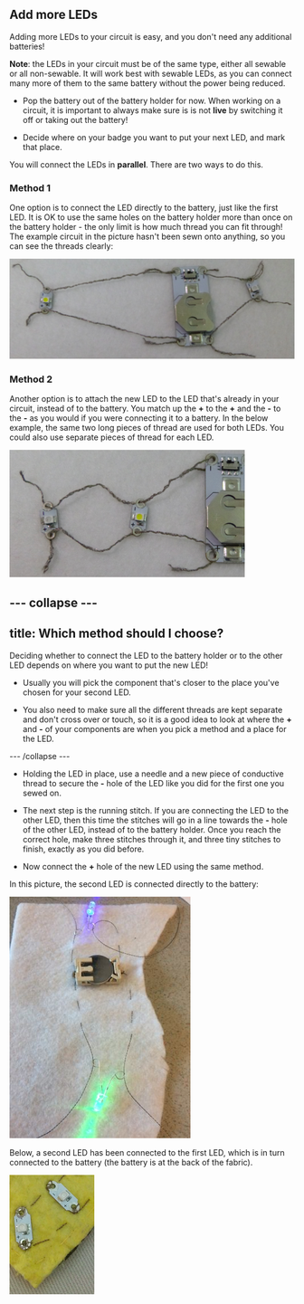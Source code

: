 ## Add more LEDs

Adding more LEDs to your circuit is easy, and you don't need any additional batteries!
 
**Note**: the LEDs in your circuit must be of the same type, either all sewable or all non-sewable. It will work best with sewable LEDs, as you can connect many more of them to the same battery without the power being reduced.
 
+ Pop the battery out of the battery holder for now. When working on a circuit, it is important to always make sure is is not **live** by switching it off or taking out the battery!

+ Decide where on your badge you want to put your next LED, and mark that place.

You will connect the LEDs in **parallel**. There are two ways to do this.

### Method 1

One option is to connect the LED directly to the battery, just like the first LED. It is OK to use the same holes on the battery holder more than once on the battery holder - the only limit is how much thread you can fit through! The example circuit in the picture hasn't been sewn onto anything, so you can see the threads clearly:

![](images/more_leds_separate.png)

### Method 2

Another option is to attach the new LED to the LED that's already in your circuit, instead of to the battery. You match up the **+** to the **+** and the **-** to the **-** as you would if you were connecting it to a battery. In the below example, the same two long pieces of thread are used for both LEDs. You could also use separate pieces of thread for each LED.

![](images/more_leds_extended.png)
 
--- collapse ---
---
title: Which method should I choose?
---

Deciding whether to connect the LED to the battery holder or to the other LED depends on where you want to put the new LED! 

+ Usually you will pick the component that's closer to the place you've chosen for your second LED.

+ You also need to make sure all the different threads are kept separate and don't cross over or touch, so it is a good idea to look at where the **+** and **-** of your components are when you pick a method and a place for the LED.

--- /collapse ---

+ Holding the LED in place, use a needle and a new piece of conductive thread to secure the **-** hole of the LED like you did for the first one you sewed on.

+ The next step is the running stitch. If you are connecting the LED to the other LED, then this time the stitches will go in a line towards the **-** hole of the other LED, instead of to the battery holder. Once you reach the correct hole, make three stitches through it, and three tiny stitches to finish, exactly as you did before.

+ Now connect the **+** hole of the new LED using the same method.

In this picture, the second LED is connected directly to the battery:

![](images/second_led.JPG)

Below, a second LED has been connected to the first LED, which is in turn connected to the battery (the battery is at the back of the fabric).

![](images/second_led2.png)
